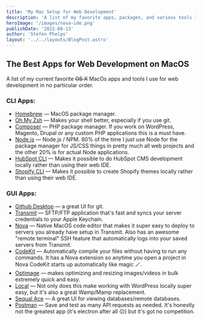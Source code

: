 ```yaml
---
title: 'My Mac Setup for Web Development'
description: 'A list of my favorite apps, packages, and various tools I use for web development on MacOS.'
heroImage: '/images/nova-ide.png'
publishDate: '2022-08-13'
author: 'Stefen Phelps'
layout: '../../layouts/BlogPost.astro'
---
```


## The Best Apps for Web Development on MacOS

A list of my current favorite ~~OS X~~ MacOs apps and tools I use for web development in no particular order.

### CLI Apps:

- [Homebrew](https://brew.sh/) — MacOS package manager.
- [Oh My Zsh](https://ohmyz.sh) — Makes your shell better, especially if you use git.
- [Composer](https://getcomposer.org/) — PHP package manager. If you work on WordPress, Magento, Drupal or any custom PHP applications this is a must have.
- [Node.js](https://nodejs.org/en/) — Node.js / NPM. 80% of the time I just use Node for the package manager for JS/CSS things in pretty much all web projects and the other 20% is for actual Node applications.
- [HubSpot CLI](https://developers.hubspot.com/docs/cms/developer-reference/local-development-cli) — Makes it possible to do HubSpot CMS development locally rather than using their web IDE.
- [Shopify CLI](https://shopify.dev/themes/tools/cli) — Makes it possible to create Shopify themes locally rather than using their web IDE.

### GUI Apps:

- [Github Desktop](https://desktop.github.com/) — a great UI for git.
- [Transmit](https://panic.com/transmit/) — SFTP/FTP application that's fast and syncs your server credentials to your Apple Keychain.
- [Nova](https://nova.app/) — Native MacOS code editor that makes it super easy to deploy to servers you already have setup in Transmit. Also has an awesome "remote terminal" SSH feature that automatically logs into your saved servers from Transmit.
- [CodeKit](https://codekitapp.com/) — Automatically compile your files without having to run any commands. It has a Nova extension so anytime you open a project in Nova CodeKit starts up automatically like magic 🪄.
- [Optimage](https://optimage.app/) — makes optimizing and resizing images/videos in bulk extremely quick and easy.
- [Local](https://localwp.com/) — Not only does this make working with WordPress locally super easy, but it's also a great Wamp/Mamp replacement.
- [Sequal Ace](https://apps.apple.com/us/app/sequel-ace/id1518036000) — A great UI for viewing databases/remote databases.
- [Postman](https://www.postman.com/) — Save and test as many API requests as needed. It's honestly not the greatest app (it's electron after all 😔) but it's got no competition.
